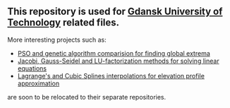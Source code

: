 ## This repository is used for [Gdansk University of Technology](https://pg.edu.pl/en/main-page) related files.

More interesting projects such as:
* [PSO and genetic algorithm comparision for finding global extrema](https://github.com/hevgan/university/tree/main/SI/PSO_vs_Genetic)
* [Jacobi, Gauss-Seidel and LU-factorization methods for solving linear equations](https://github.com/hevgan/university/tree/main/MN/proj2) 
* [Lagrange's and Cubic Splines interpolations for elevation profile approximation](https://github.com/hevgan/university/tree/main/MN/proj3)

are soon to be relocated to their separate repositories. 
